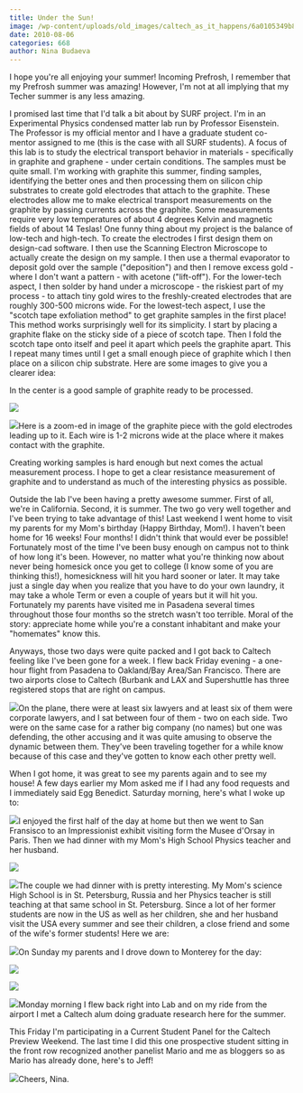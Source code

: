 ```yaml
---
title: Under the Sun!
image: /wp-content/uploads/old_images/caltech_as_it_happens/6a0105349b8251970b0133f2e02966970b.jpg
date: 2010-08-06
categories: 668
author: Nina Budaeva
---
```



I hope you're all enjoying your summer! Incoming Prefrosh, I remember that my Prefrosh summer was amazing! However, I'm not at all implying that my Techer summer is any less amazing.

I promised last time that I'd talk a bit about by SURF project. I'm in an Experimental Physics condensed matter lab run by Professor Eisenstein. The Professor is my official mentor and I have a graduate student co-mentor assigned to me (this is the case with all SURF students). A focus of this lab is to study the electrical transport behavior in materials - specifically in graphite and graphene - under certain conditions. The samples must be quite small. I'm working with graphite this summer, finding samples, identifying the better ones and then processing them on silicon chip substrates to create gold electrodes that attach to the graphite. These electrodes allow me to make electrical transport measurements on the graphite by passing currents across the graphite. Some measurements require very low temperatures of about 4 degrees Kelvin and magnetic fields of about 14 Teslas! One funny thing about my project is the balance of low-tech and high-tech. To create the electrodes I first design them on design-cad software. I then use the Scanning Electron Microscope to actually create the design on my sample. I then use a thermal evaporator to deposit gold over the sample ("deposition") and then I remove excess gold - where I don't want a pattern - with acetone ("lift-off"). For the lower-tech aspect, I then solder by hand under a microscope - the riskiest part of my process - to attach tiny gold wires to the freshly-created electrodes that are roughly 300-500 microns wide. For the lowest-tech aspect, I use the "scotch tape exfoliation method" to get graphite samples in the first place! This method works surprisingly well for its simplicity. I start by placing a graphite flake on the sticky side of a piece of scotch tape. Then I fold the scotch tape onto itself and peel it apart which peels the graphite apart. This I repeat many times until I get a small enough piece of graphite which I then place on a silicon chip substrate. Here are some images to give you a clearer idea:

In the center is a good sample of graphite ready to be processed.


![](/old_images/caltech_as_it_happens/6a0105349b8251970b0133f2e0299c970b.jpg)

![](/old_images/caltech_as_it_happens/6a0105349b8251970b01348603cee7970c.jpg)Here is a zoom-ed in image of the graphite piece with the gold electrodes leading up to it. Each wire is 1-2 microns wide at the place where it makes contact with the graphite.

Creating working samples is hard enough but next comes the actual measurement process. I hope to get a clear resistance measurement of graphite and to understand as much of the interesting physics as possible. 

Outside the lab I've been having a pretty awesome summer. First of all, we're in California. Second, it is summer. The two go very well together and I've been trying to take advantage of this!
Last weekend I went home to visit my parents for my Mom's birthday (Happy Birthday, Mom!). I haven't been home for 16 weeks! Four months! I didn't think that would ever be possible! Fortunately most of the time I've been busy enough on campus not to think of how long it's been. However, no matter what you're thinking now about never being homesick once you get to college (I know some of you are thinking this!), homesickness will hit you hard sooner or later. It may take just a single day when you realize that you have to do your own laundry, it may take a whole Term or even a couple of years but it will hit you. Fortunately my parents have visited me in Pasadena several times throughout those four months so the stretch wasn't too terrible. Moral of the story: appreciate home while you're a constant inhabitant and make your "homemates" know this.

Anyways, those two days were quite packed and I got back to Caltech feeling like I've been gone for a week. I flew back Friday evening - a one-hour flight from Pasadena to Oakland/Bay Area/San Francisco. There are two airports close to Caltech (Burbank and LAX and Supershuttle has three registered stops that are right on campus. 


![](/old_images/caltech_as_it_happens/6a0105349b8251970b01348604cb96970c.jpg)On the plane, there were at least six lawyers and at least six of them were corporate lawyers, and I sat between four of them - two on each side. Two were on the same case for a rather big company (no names) but one was defending, the other accusing and it was quite amusing to observe the dynamic between them. They've been traveling together for a while know because of this case and they've gotten to know each other pretty well.

When I got home, it was great to see my parents again and to see my house! A few days earlier my Mom asked me if I had any food requests and I immediately said Egg Benedict. Saturday morning, here's what I woke up to:


![](/old_images/caltech_as_it_happens/6a0105349b8251970b01348604cfbb970c.jpg)I enjoyed the first half of the day at home but then we went to San Fransisco to an Impressionist exhibit visiting form the Musee d'Orsay in Paris. Then we had dinner with my Mom's High School Physics teacher and her husband. 


![](/old_images/caltech_as_it_happens/6a0105349b8251970b0133f2e1366b970b.jpg)

![](/old_images/caltech_as_it_happens/6a0105349b8251970b01348604d98c970c.jpg)The couple we had dinner with is pretty interesting. My Mom's science High School is in St. Petersburg, Russia and her Physics teacher is still teaching at that same school in St. Petersburg. Since a lot of her former students are now in the US as well as her children, she and her husband visit the USA every summer and see their children, a close friend and some of the wife's former students! Here we are:


![](/old_images/caltech_as_it_happens/6a0105349b8251970b01348604e106970c.jpg)On Sunday my parents and I drove down to Monterey for the day:


![](/old_images/caltech_as_it_happens/6a0105349b8251970b0133f2e144ff970b.jpg)

![](/old_images/caltech_as_it_happens/6a0105349b8251970b0133f2e1456f970b.jpg)

![](/old_images/caltech_as_it_happens/6a0105349b8251970b0133f2e14b71970b.jpg)Monday morning I flew back right into Lab and on my ride from the airport I met a Caltech alum doing graduate research here for the summer.

This Friday I'm participating in a Current Student Panel for the Caltech Preview Weekend. The last time I did this one prospective student sitting in the front row recognized another panelist Mario and me as bloggers so as Mario has already done, here's to Jeff!


![](/old_images/caltech_as_it_happens/6a0105349b8251970b01348604eb1d970c.jpg)Cheers,
Nina.

